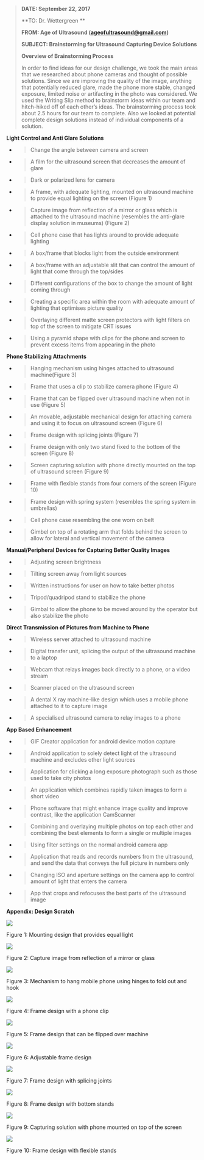 > **DATE: September 22, 2017**
> 
> **TO: Dr. Wettergreen **
> 
> **FROM: Age of Ultrasound (ageofultrasound@gmail.com)**
> 
> **SUBJECT: Brainstorming for Ultrasound Capturing Device Solutions**
> 
> **Overview of Brainstorming Process**
> 
> In order to find ideas for our design challenge, we took the main
> areas that we researched about phone cameras and thought of possible
> solutions. Since we are improving the quality of the image, anything
> that potentially reduced glare, made the phone more stable, changed
> exposure, limited noise or artifacting in the photo was considered. We
> used the Writing Slip method to brainstorm ideas within our team and
> hitch-hiked off of each other’s ideas. The brainstorming process took
> about 2.5 hours for our team to complete. Also we looked at potential
> complete design solutions instead of individual components of a
> solution.

**Light Control and Anti Glare Solutions**

  - > Change the angle between camera and screen

  - > A film for the ultrasound screen that decreases the amount of
    > glare

  - > Dark or polarized lens for camera

  - > A frame, with adequate lighting, mounted on ultrasound machine to
    > provide equal lighting on the screen (Figure 1)

  - > Capture image from reflection of a mirror or glass which is
    > attached to the ultrasound machine (resembles the anti-glare
    > display solution in museums) (Figure 2)

  - > Cell phone case that has lights around to provide adequate
    > lighting

  - > A box/frame that blocks light from the outside environment

  - > A box/frame with an adjustable slit that can control the amount of
    > light that come through the top/sides

  - > Different configurations of the box to change the amount of light
    > coming through

  - > Creating a specific area within the room with adequate amount of
    > lighting that optimises picture quality

  - > Overlaying different matte screen protectors with light filters on
    > top of the screen to mitigate CRT issues

  - > Using a pyramid shape with clips for the phone and screen to
    > prevent excess items from appearing in the photo

**Phone Stabilizing Attachments**

  - > Hanging mechanism using hinges attached to ultrasound
    > machine(Figure 3)

  - > Frame that uses a clip to stabilize camera phone (Figure 4)

  - > Frame that can be flipped over ultrasound machine when not in use
    > (Figure 5)

  - > An movable, adjustable mechanical design for attaching camera and
    > using it to focus on ultrasound screen (Figure 6)

  - > Frame design with splicing joints (Figure 7)

  - > Frame design with only two stand fixed to the bottom of the screen
    > (Figure 8)

  - > Screen capturing solution with phone directly mounted on the top
    > of ultrasound screen (Figure 9)

  - > Frame with flexible stands from four corners of the screen (Figure
    > 10)

  - > Frame design with spring system (resembles the spring system in
    > umbrellas)

  - > Cell phone case resembling the one worn on belt

  - > Gimbel on top of a rotating arm that folds behind the screen to
    > allow for lateral and vertical movement of the camera

**Manual/Peripheral Devices for Capturing Better Quality Images**

  - > Adjusting screen brightness

  - > Tilting screen away from light sources

  - > Written instructions for user on how to take better photos

  - > Tripod/quadripod stand to stabilize the phone

  - > Gimbal to allow the phone to be moved around by the operator but
    > also stabilize the photo

**Direct Transmission of Pictures from Machine to Phone**

  - > Wireless server attached to ultrasound machine

  - > Digital transfer unit, splicing the output of the ultrasound
    > machine to a laptop

  - > Webcam that relays images back directly to a phone, or a video
    > stream

  - > Scanner placed on the ultrasound screen

  - > A dental X ray machine-like design which uses a mobile phone
    > attached to it to capture image

  - > A specialised ultrasound camera to relay images to a phone

**App Based Enhancement**

  - > GIF Creator application for android device motion capture

  - > Android application to solely detect light of the ultrasound
    > machine and excludes other light sources

  - > Application for clicking a long exposure photograph such as those
    > used to take city photos

  - > An application which combines rapidly taken images to form a short
    > video

  - > Phone software that might enhance image quality and improve
    > contrast, like the application CamScanner

  - > Combining and overlaying multiple photos on top each other and
    > combining the best elements to form a single or multiple images

  - > Using filter settings on the normal android camera app

  - > Application that reads and records numbers from the ultrasound,
    > and send the data that conveys the full picture in numbers only

  - > Changing ISO and aperture settings on the camera app to control
    > amount of light that enters the camera

  - > App that crops and refocuses the best parts of the ultrasound
    > image

**Appendix: Design Scratch**

![](media/image10.png)

Figure 1: Mounting design that provides equal light

![](media/image12.png)

Figure 2: Capture image from reflection of a mirror or glass

![](media/image8.png)

Figure 3: Mechanism to hang mobile phone using hinges to fold out and
hook

![](media/image11.png)

Figure 4: Frame design with a phone clip

![](media/image9.png)

Figure 5: Frame design that can be flipped over machine

![](media/image18.png)

Figure 6: Adjustable frame design

![](media/image13.png)

Figure 7: Frame design with splicing joints

![](media/image19.png)

Figure 8: Frame design with bottom stands

![](media/image17.png)

Figure 9: Capturing solution with phone mounted on top of the screen

![](media/image20.png)

Figure 10: Frame design with flexible stands
